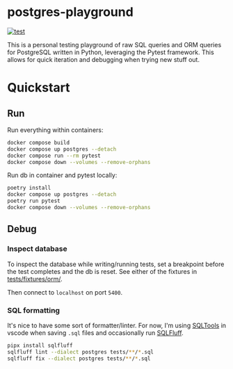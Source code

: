 # postgres-playground

[![test](https://github.com/fredrikaverpil/postgres-playground/actions/workflows/test.yml/badge.svg)](https://github.com/fredrikaverpil/postgres-playground/actions/workflows/test.yml)

This is a personal testing playground of raw SQL queries and ORM queries for PostgreSQL written in Python,
leveraging the Pytest framework. This allows for quick iteration and debugging when trying new stuff out.

# Quickstart

## Run

Run everything within containers:

```bash
docker compose build
docker compose up postgres --detach
docker compose run --rm pytest
docker compose down --volumes --remove-orphans
```

Run db in container and pytest locally:

```bash
poetry install
docker compose up postgres --detach
poetry run pytest
docker compose down --volumes --remove-orphans
```

## Debug

### Inspect database

To inspect the database while writing/running tests, set a breakpoint
before the test completes and the db is reset. See either of the fixtures in [tests/fixtures/orm/](tests/fixtures/orm/).


Then connect to `localhost` on port `5400`.

### SQL formatting

It's nice to have some sort of formatter/linter. For now,
I'm using [SQLTools](https://github.com/mtxr/vscode-sqltools)
in vscode when saving `.sql` files and occasionally
run [SQLFluff](https://github.com/sqlfluff/sqlfluff).

```bash
pipx install sqlfluff
sqlfluff lint --dialect postgres tests/**/*.sql
sqlfluff fix --dialect postgres tests/**/*.sql
```
